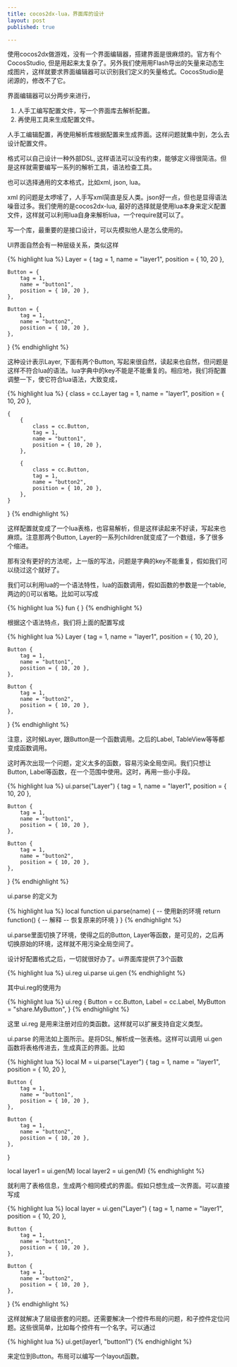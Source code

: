 ```yaml
---
title: cocos2dx-lua，界面库的设计
layout: post
published: true

---
```


使用cocos2dx做游戏，没有一个界面编辑器，搭建界面是很麻烦的。官方有个CocosStudio, 但是用起来太复杂了。另外我们使用用Flash导出的矢量来动态生成图片，这样就要求界面编辑器可以识别我们定义的矢量格式。CocosStudio是闭源的，修改不了它。

界面编辑器可以分两步来进行，
 
1. 人手工编写配置文件，写一个界面库去解析配置。
2. 再使用工具来生成配置文件。

人手工编辑配置，再使用解析库根据配置来生成界面。这样问题就集中到，怎么去设计配置文件。

格式可以自己设计一种外部DSL, 这样语法可以没有约束，能够定义得很简洁。但是这样就需要编写一系列的解析工具，语法检查工具。

也可以选择通用的文本格式，比如xml, json, lua。

xml 的问题是太啰嗦了，人手写xml简直是反人类。json好一点，但也是显得语法噪音过多。我们使用的是cocos2dx-lua, 最好的选择就是使用lua本身来定义配置文件，这样就可以利用lua自身来解析lua，一个require就可以了。

写一个库，最重要的是接口设计，可以先模拟他人是怎么使用的。

UI界面自然会有一种层级关系，类似这样

{% highlight lua %}
Layer = {
	tag = 1,
	name = "layer1",
	position = { 10, 20 },
		
	Button = {
		tag = 1,
		name = "button1",
		position = { 10, 20 },
	},
	
	Button = {
		tag = 1,
		name = "button2",
		position = { 10, 20 },
	},
}
{% endhighlight %}
	
这种设计表示Layer, 下面有两个Button, 写起来很自然，读起来也自然，但问题是这样不符合lua的语法。lua字典中的key不能是不能重复的。相应地，我们将配置调整一下，使它符合lua语法，大致变成，

{% highlight lua %}
{
	class = cc.Layer
	tag = 1,
	name = "layer1",
	position = { 10, 20 },
		
	{
		{
			class = cc.Button,
			tag = 1,
			name = "button1",
			position = { 10, 20 },
		},
		
		{
			class = cc.Button,
			tag = 1,
			name = "button2",
			position = { 10, 20 },
		},
	}
}
{% endhighlight %}
	
这样配置就变成了一个lua表格，也容易解析，但是这样读起来不好读，写起来也麻烦。注意那两个Button, Layer的一系列children就变成了一个数组，多了很多个缩进。

那有没有更好的方法呢，上一版的写法，问题是字典的key不能重复，假如我们可以绕过这个就好了。

我们可以利用lua的一个语法特性，lua的函数调用，假如函数的参数是一个table, 两边的()可以省略。比如可以写成

{% highlight lua %}
fun {
}
{% endhighlight %}
	
根据这个语法特点，我们将上面的配置写成
	
{% highlight lua %}
Layer {
	tag = 1,
	name = "layer1",
	position = { 10, 20 },
		
	Button {
		tag = 1,
		name = "button1",
		position = { 10, 20 },
	},
	
	Button {
		tag = 1,
		name = "button2",
		position = { 10, 20 },
	},
}
{% endhighlight %}
	
注意，这时候Layer, 跟Button是一个函数调用。之后的Label, TableView等等都变成函数调用。

这时再次出现一个问题，定义太多的函数，容易污染全局空间。我们只想让Button, Label等函数，在一个范围中使用。这时，再用一些小手段。

{% highlight lua %}
ui.parse("Layer") {
	tag = 1,
	name = "layer1",
	position = { 10, 20 },
		
	Button {
		tag = 1,
		name = "button1",
		position = { 10, 20 },
	},
	
	Button {
		tag = 1,
		name = "button2",
		position = { 10, 20 },
	},
}
{% endhighlight %}
 	
ui.parse 的定义为

{% highlight lua %}
local function ui.parse(name)
{
	-- 使用新的环境
	return function()
	{
		-- 解释
		-- 恢复原来的环境
	}
}
{% endhighlight %}
	
ui.parse里面切换了环境，使得之后的Button, Layer等函数，是可见的，之后再切换原始的环境，这样就不用污染全局空间了。

设计好配置格式之后，一切就很好办了。ui界面库提供了3个函数

{% highlight lua %}
ui.reg
ui.parse
ui.gen
{% endhighlight %}
	
其中ui.reg的使用为

{% highlight lua %}
ui.reg {
	Button = cc.Button,
	Label = cc.Label,
	MyButton = "share.MyButton",
}
{% endhighlight %}
	
这里 ui.reg 是用来注册对应的类函数。这样就可以扩展支持自定义类型。

ui.parse 的用法如上面所示。是将DSL, 解析成一张表格。这样可以调用 ui.gen 函数将表格传进去，生成真正的界面。比如

{% highlight lua %}
local M = ui.parse("Layer") {
	tag = 1,
	name = "layer1",
	position = { 10, 20 },
		
	Button {
		tag = 1,
		name = "button1",
		position = { 10, 20 },
	},
	
	Button {
		tag = 1,
		name = "button2",
		position = { 10, 20 },
	},
}
	
local layer1 = ui.gen(M)
local layer2 = ui.gen(M)
{% endhighlight %}

就利用了表格信息，生成两个相同模式的界面。假如只想生成一次界面。可以直接写成

{% highlight lua %}
local layer = ui.gen("Layer") {
	tag = 1,
	name = "layer1",
	position = { 10, 20 },
		
	Button {
		tag = 1,
		name = "button1",
		position = { 10, 20 },
	},
	
	Button {
		tag = 1,
		name = "button2",
		position = { 10, 20 },
	},
}
{% endhighlight %}
 	
这样就解决了层级嵌套的问题。还需要解决一个控件布局的问题，和子控件定位问题。这些很简单，比如每个控件有一个名字。可以通过

{% highlight lua %}
ui.get(layer1, "button1")
{% endhighlight %}
	
来定位到Button。布局可以编写一个layout函数。

 

